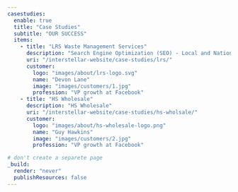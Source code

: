 ```yaml
---
casestudies:
  enable: true
  title: "Case Studies"
  subtitle: "OUR SUCCESS"
  items:
    - title: "LRS Waste Management Services"
      description: "Search Engine Optimization (SEO) - Local and National"
      uri: "/interstellar-website/case-studies/lrs/"
      customer:
        logo: "images/about/lrs-logo.svg"
        name: "Devon Lane"
        image: "images/customers/1.jpg"
        profession: "VP growth at Facebook"
    - title: "HS Wholesale"
      description: "HS Wholesale"
      uri: "/interstellar-website/case-studies/hs-wholsale/"
      customer:
        logo: "images/about/hs-wholesale-logo.png"
        name: "Guy Hawkins"
        image: "images/customers/2.jpg"
        profession: "VP growth at Facebook"

# don't create a separete page
_build:
  render: "never"
  publishResources: false
---
```

